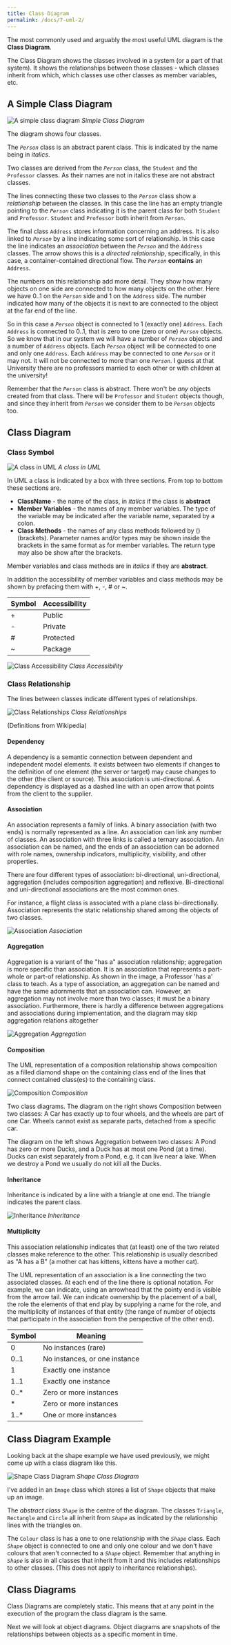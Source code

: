 ```yaml
---
title: Class Diagram
permalink: /docs/7-uml-2/
---
```


The most commonly used and arguably the most useful UML diagram is the **Class Diagram**.

The Class Diagram shows the classes involved in a system (or a part of that system). It shows the relationships between those classes - which classes inherit from which, which classes use other classes as member variables, etc. 

## A Simple Class Diagram  

![A simple class diagram](https://ysjprog02.netlify.app/assets/img/topics/7uml/class1.jpg)
*Simple Class Diagram*  

The diagram shows four classes. 

The *`Person`* class is an abstract parent class. This is indicated by the name being in *italics*. 

Two classes are derived from the *`Person`* class, the `Student` and the `Professor` classes. As their names are not in italics these are not abstract classes. 

The lines connecting these two classes to the *`Person`* class show a *relationship* between the classes. In this case the line has an empty triangle pointing to the *`Person`* class indicating it is the parent class for both `Student` and `Professor`. `Student` and `Professor` both inherit from *`Person`*.

The final class `Address` stores information concerning an address. It is also linked to *`Person`* by a line indicating some sort of relationship. In this case the line indicates an *association* between the *`Person`* and the `Address` classes. The arrow shows this is a *directed relationship*, specifically, in this case, a container-contained directional flow. The *`Person`* **contains** an `Address`.  

The numbers on this relationship add more detail. They show how many objects on one side are connected to how many objects on the other. Here we have 0..1 on the *`Person`* side and 1 on the `Address` side. The number indicated how many of the objects it is next to are connected to the object at the far end of the line.

So in this case a *`Person`* object is connected to 1 (exactly one) `Address`. Each `Address` is connected to 0..1, that is zero to one (zero or one) *`Person`* objects. So we know that in our system we will have a number of *`Person`* objects and a number of `Address` objects. Each *`Person`* object will be connected to one and only one `Address`. Each `Address` may be connected to one *`Person`* or it may not. It will not be connected to more than one *`Person`*. I guess at that University there are no professors married to each other or with children at the university!

Remember that the *`Person`* class is abstract. There won't be *any* objects created from that class. There will be `Professor` and `Student` objects though, and since they inherit from *`Person`* we consider them to be *`Person`* objects too.

## Class Diagram 

### Class Symbol
![A class in UML](https://ysjprog02.netlify.app/assets/img/topics/7uml/class-components.png)
*A class in UML*  

In UML a class is indicated by a box with three sections. From top to bottom these sections are.
* **ClassName** - the name of the class, in *italics* if the class is **abstract**
* **Member Variables** - the names of any member variables. The type of the variable may be indicated after the variable name, separated by a colon.
* **Class Methods** - the names of any class methods followed by () (brackets). Parameter names and/or types may be shown inside the brackets in the same format as for member variables. The return type may also be show after the brackets.

Member variables and class methods are in *italics* if they are **abstract**.

In addition the accessibility of member variables and class methods may be shown by prefacing them with +, -, # or ~.

|Symbol|Accessibility|
|---|---|
|+|Public|
|-|Private|
|#|Protected|
|~|Package|

![Class Accessibility](https://ysjprog02.netlify.app/assets/img/topics/7uml/class-components-access.png)
*Class Accessibility*  

### Class Relationship

The lines between classes indicate different types of relationships. 

![Class Relationships](https://ysjprog02.netlify.app/assets/img/topics/7uml/uml-class-relation-symbols.png)
*Class Relationships*  

(Definitions from Wikipedia)

#### Dependency

A dependency is a semantic connection between dependent and independent model elements. It exists between two elements if changes to the definition of one element (the server or target) may cause changes to the other (the client or source). This association is uni-directional. A dependency is displayed as a dashed line with an open arrow that points from the client to the supplier.

#### Association 

An association represents a family of links. A binary association (with two ends) is normally represented as a line. An association can link any number of classes. An association with three links is called a ternary association. An association can be named, and the ends of an association can be adorned with role names, ownership indicators, multiplicity, visibility, and other properties.

There are four different types of association: bi-directional, uni-directional, aggregation (includes composition aggregation) and reflexive. Bi-directional and uni-directional associations are the most common ones.

For instance, a flight class is associated with a plane class bi-directionally. Association represents the static relationship shared among the objects of two classes.

![Association](https://ysjprog02.netlify.app/assets/img/topics/7uml/association.png)
*Association* 

#### Aggregation

Aggregation is a variant of the "has a" association relationship; aggregation is more specific than association. It is an association that represents a part-whole or part-of relationship. As shown in the image, a Professor 'has a' class to teach. As a type of association, an aggregation can be named and have the same adornments that an association can. However, an aggregation may not involve more than two classes; it must be a binary association. Furthermore, there is hardly a difference between aggregations and associations during implementation, and the diagram may skip aggregation relations altogether

![Aggregation](https://ysjprog02.netlify.app/assets/img/topics/7uml/aggregation.png)
*Aggregation* 

#### Composition

The UML representation of a composition relationship shows composition as a filled diamond shape on the containing class end of the lines that connect contained class(es) to the containing class.

![Composition](https://ysjprog02.netlify.app/assets/img/topics/7uml/composition.png)
*Composition* 

Two class diagrams. The diagram on the right shows Composition between two classes: A Car has exactly up to four wheels, and the wheels are part of one Car. Wheels cannot exist as separate parts, detached from a specific car. 

The diagram on the left shows Aggregation between two classes: A Pond has zero or more Ducks, and a Duck has at most one Pond (at a time). Ducks can exist separately from a Pond, e.g. it can live near a lake. When we destroy a Pond we usually do not kill all the Ducks.

#### Inheritance 

Inheritance is indicated by a line with a triangle at one end. The triangle indicates the parent class. 

![Inheritance](https://ysjprog02.netlify.app/assets/img/topics/7uml/inheritance.png)
*Inheritance* 

#### Multiplicity

This association relationship indicates that (at least) one of the two related classes make reference to the other. This relationship is usually described as "A has a B" (a mother cat has kittens, kittens have a mother cat).

The UML representation of an association is a line connecting the two associated classes. At each end of the line there is optional notation. For example, we can indicate, using an arrowhead that the pointy end is visible from the arrow tail. We can indicate ownership by the placement of a ball, the role the elements of that end play by supplying a name for the role, and the multiplicity of instances of that entity (the range of number of objects that participate in the association from the perspective of the other end).

|Symbol|Meaning|
|---|---|
|0|No instances (rare)|
|0..1|No instances, or one instance|
|1|Exactly one instance|
|1..1|Exactly one instance|
|0..*|Zero or more instances|
|*|Zero or more instances|
|1..*|One or more instances|

## Class Diagram Example

Looking back at the shape example we have used previously, we might come up with a class diagram like this. 

![Shape Class Diagram](https://ysjprog02.netlify.app/assets/img/topics/7uml/shape.png)
*Shape Class Diagram* 

I've added in an `Image` class which stores a list of `Shape` objects that make up an image.

The *abstract class* *`Shape`* is the centre of the diagram. The classes `Triangle`, `Rectangle` and `Circle` all inherit from *`Shape`* as indicated by the relationship lines with the triangles on.

The `Colour` class is has a one to one relationship with the *`Shape`* class. Each *`Shape`* object is connected to one and only one colour and we don't have colours that aren't connected to a *`Shape`* object. Remember that anything in *`Shape`* is also in all classes that inherit from it and this includes relationships to other classes. (This does not apply to inheritance relationships).

## Class Diagrams

Class Diagrams are completely static. This means that at any point in the execution of the program the class diagram is the same.  

Next we will look at object diagrams. Object diagrams are snapshots of the relationships between objects as a specific moment in time.